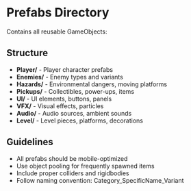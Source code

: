 # Prefabs Directory

Contains all reusable GameObjects:

## Structure
- **Player/** - Player character prefabs
- **Enemies/** - Enemy types and variants
- **Hazards/** - Environmental dangers, moving platforms
- **Pickups/** - Collectibles, power-ups, items
- **UI/** - UI elements, buttons, panels
- **VFX/** - Visual effects, particles
- **Audio/** - Audio sources, ambient sounds
- **Level/** - Level pieces, platforms, decorations

## Guidelines
- All prefabs should be mobile-optimized
- Use object pooling for frequently spawned items
- Include proper colliders and rigidbodies
- Follow naming convention: Category_SpecificName_Variant